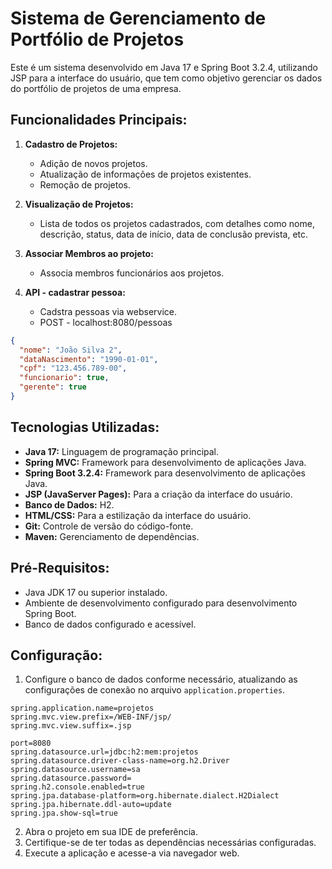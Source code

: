 # Sistema de Gerenciamento de Portfólio de Projetos

Este é um sistema desenvolvido em Java 17 e Spring Boot 3.2.4, utilizando JSP para a interface do usuário, que tem como objetivo gerenciar os dados do portfólio de projetos de uma empresa.

## Funcionalidades Principais:

1. **Cadastro de Projetos:**
    - Adição de novos projetos.
    - Atualização de informações de projetos existentes.
    - Remoção de projetos.

2. **Visualização de Projetos:**
    - Lista de todos os projetos cadastrados, com detalhes como nome, descrição, status, data de início, data de conclusão prevista, etc.

3. **Associar Membros ao projeto:**
    - Associa membros funcionários aos projetos.

4. **API - cadastrar pessoa:**
    - Cadstra pessoas via webservice.
    - POST - localhost:8080/pessoas
```json
{
  "nome": "João Silva 2",
  "dataNascimento": "1990-01-01",
  "cpf": "123.456.789-00",
  "funcionario": true,
  "gerente": true
}
```

## Tecnologias Utilizadas:

- **Java 17:** Linguagem de programação principal.
- **Spring MVC:** Framework para desenvolvimento de aplicações Java.
- **Spring Boot 3.2.4:** Framework para desenvolvimento de aplicações Java.
- **JSP (JavaServer Pages):** Para a criação da interface do usuário.
- **Banco de Dados:** H2.
- **HTML/CSS:** Para a estilização da interface do usuário.
- **Git:** Controle de versão do código-fonte.
- **Maven:** Gerenciamento de dependências.

## Pré-Requisitos:

- Java JDK 17 ou superior instalado.
- Ambiente de desenvolvimento configurado para desenvolvimento Spring Boot.
- Banco de dados configurado e acessível.

## Configuração:

1. Configure o banco de dados conforme necessário, atualizando as configurações de conexão no arquivo `application.properties`.
```
spring.application.name=projetos
spring.mvc.view.prefix=/WEB-INF/jsp/
spring.mvc.view.suffix=.jsp

port=8080
spring.datasource.url=jdbc:h2:mem:projetos
spring.datasource.driver-class-name=org.h2.Driver
spring.datasource.username=sa
spring.datasource.password=
spring.h2.console.enabled=true
spring.jpa.database-platform=org.hibernate.dialect.H2Dialect
spring.jpa.hibernate.ddl-auto=update
spring.jpa.show-sql=true
```
2. Abra o projeto em sua IDE de preferência.
3. Certifique-se de ter todas as dependências necessárias configuradas.
4. Execute a aplicação e acesse-a via navegador web.

